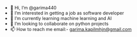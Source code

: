 - 👋 Hi, I’m @garima440
- 👀 I’m interested in getting a job as software developer
- 🌱 I’m currently learning machine learning and AI
- 💞️ I’m looking to collaborate on python projects
- 📫 How to reach me email:- garima.kapilmhjn@gmail.com

<!---
garima440/garima440 is a ✨ special ✨ repository because its `README.md` (this file) appears on your GitHub profile.
You can click the Preview link to take a look at your changes.
--->
